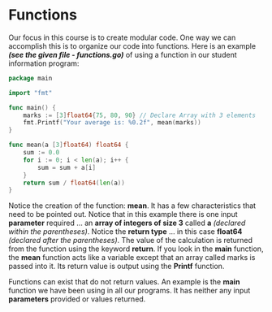 # Functions

Our focus in this course is to create modular code.  One way we can accomplish this is to organize our code into functions.  Here is an example ***(see the given file - functions.go)*** of using a function in our student information program:

```go
package main

import "fmt"

func main() {
	marks := [3]float64{75, 80, 90} // Declare Array with 3 elements
	fmt.Printf("Your average is: %0.2f", mean(marks))
}

func mean(a [3]float64) float64 {
	sum := 0.0
	for i := 0; i < len(a); i++ {
		sum = sum + a[i]
	}
	return sum / float64(len(a))
}
```
Notice the creation of the function:  **mean**.  It has a few characteristics that need to be pointed out.  Notice that in this example there is one input **parameter** required ... an **array of integers of size 3** called **a** _(declared within the parentheses)_.  Notice the **return type** ... in this case **float64** _(declared after the parentheses)_.  The value of the calculation is returned from the function using the keyword **return**.  If you look in the **main** function, the **mean** function acts like a variable except that an array called marks is passed into it.  Its return value is output using the **Printf** function.

Functions can exist that do not return values.  An example is the **main** function we have been using in all our programs.  It has neither any input **parameters** provided or values returned.